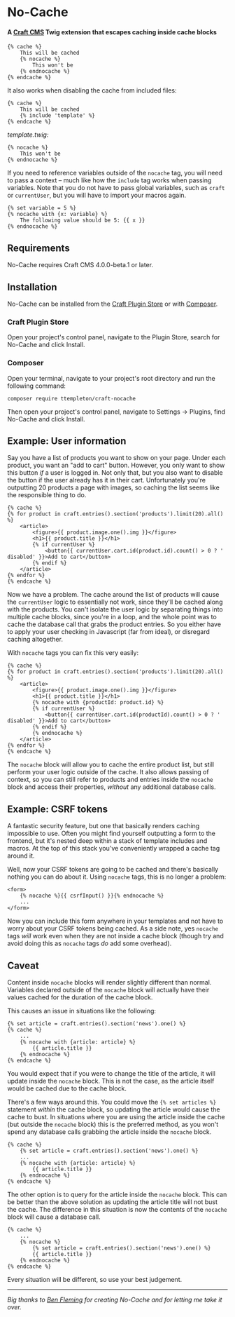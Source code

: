 # No-Cache

#### A [Craft CMS](http://craftcms.com) Twig extension that escapes caching inside cache blocks

```twig
{% cache %}
    This will be cached
    {% nocache %}
        This won't be
    {% endnocache %}
{% endcache %}
```

It also works when disabling the cache from included files:

```twig
{% cache %}
    This will be cached
    {% include 'template' %}
{% endcache %}
```

_template.twig:_
```twig
{% nocache %}
    This won't be
{% endnocache %}
```

If you need to reference variables outside of the `nocache` tag, you will need to pass a context – much like how the `include` tag works when passing variables. Note that you do not have to pass global variables, such as `craft` or `currentUser`, but you will have to import your macros again.

```twig
{% set variable = 5 %}
{% nocache with {x: variable} %}
    The following value should be 5: {{ x }}
{% endnocache %}
```

## Requirements

No-Cache requires Craft CMS 4.0.0-beta.1 or later.

## Installation

No-Cache can be installed from the [Craft Plugin Store](https://plugins.craftcms.com/) or with [Composer](https://packagist.org/).

### Craft Plugin Store
Open your project's control panel, navigate to the Plugin Store, search for No-Cache and click Install.

### Composer
Open your terminal, navigate to your project's root directory and run the following command:
```
composer require ttempleton/craft-nocache
```
Then open your project's control panel, navigate to Settings &rarr; Plugins, find No-Cache and click Install.

## Example: User information

Say you have a list of products you want to show on your page. Under each product, you want an "add to cart" button. However, you only want to show this button _if_ a user is logged in. Not only that, but you also want to disable the button if the user already has it in their cart. Unfortunately you're outputting 20 products a page with images, so caching the list seems like the responsible thing to do.

```twig
{% cache %}
{% for product in craft.entries().section('products').limit(20).all() %}
    <article>
        <figure>{{ product.image.one().img }}</figure>
        <h1>{{ product.title }}</h1>
        {% if currentUser %}
            <button{{ currentUser.cart.id(product.id).count() > 0 ? ' disabled' }}>Add to cart</button>
        {% endif %}
    </article>
{% endfor %}
{% endcache %}
```

Now we have a problem. The cache around the list of products will cause the `currentUser` logic to essentially not work, since they'll be cached along with the products. You can't isolate the user logic by separating things into multiple cache blocks, since you're in a loop, and the whole point was to cache the database call that grabs the product entries. So you either have to apply your user checking in Javascript (far from ideal), or disregard caching altogether.

With `nocache` tags you can fix this very easily:

```twig
{% cache %}
{% for product in craft.entries().section('products').limit(20).all() %}
    <article>
        <figure>{{ product.image.one().img }}</figure>
        <h1>{{ product.title }}</h1>
        {% nocache with {productId: product.id} %}
        {% if currentUser %}
            <button{{ currentUser.cart.id(productId).count() > 0 ? ' disabled' }}>Add to cart</button>
        {% endif %}
        {% endnocache %}
    </article>
{% endfor %}
{% endcache %}
```

The `nocache` block will allow you to cache the entire product list, but still perform your user logic outside of the cache. It also allows passing of context, so you can still refer to products and entries inside the `nocache` block and access their properties, _without_ any additional database calls.

## Example: CSRF tokens

A fantastic security feature, but one that basically renders caching impossible to use. Often you might find yourself outputting a form to the frontend, but it's nested deep within a stack of template includes and macros. At the top of this stack you've conveniently wrapped a cache tag around it.

Well, now your CSRF tokens are going to be cached and there's basically nothing you can do about it. Using `nocache` tags, this is no longer a problem:

```twig
<form>
    {% nocache %}{{ csrfInput() }}{% endnocache %}
    ...
</form>
```

Now you can include this form anywhere in your templates and not have to worry about your CSRF tokens being cached. As a side note, yes `nocache` tags _will_ work even when they are not inside a cache block (though try and avoid doing this as `nocache` tags _do_ add some overhead).

## Caveat

Content inside `nocache` blocks will render slightly different than normal. Variables declared outside of the `nocache` block will actually have their values cached for the duration of the cache block.

This causes an issue in situations like the following:

```twig
{% set article = craft.entries().section('news').one() %}
{% cache %}
    ...
    {% nocache with {article: article} %}
        {{ article.title }}
    {% endnocache %}
{% endcache %}
```

You would expect that if you were to change the title of the article, it will update inside the `nocache` block. This is not the case, as the article itself would be cached due to the cache block.

There's a few ways around this. You could move the `{% set articles %}` statement _within_ the cache block, so updating the article would cause the cache to bust. In situations where you are using the article inside the cache (but outside the `nocache` block) this is the preferred method, as you won't spend any database calls grabbing the article inside the `nocache` block.

```twig
{% cache %}
    {% set article = craft.entries().section('news').one() %}
    ...
    {% nocache with {article: article} %}
        {{ article.title }}
    {% endnocache %}
{% endcache %}
```

The other option is to query for the article inside the `nocache` block. This can be better than the above solution as updating the article title will not bust the cache. The difference in this situation is now the contents of the `nocache` block will cause a database call.

```twig
{% cache %}
    ...
    {% nocache %}
        {% set article = craft.entries().section('news').one() %}
        {{ article.title }}
    {% endnocache %}
{% endcache %}
```

Every situation will be different, so use your best judgement.

---

*Big thanks to [Ben Fleming](https://github.com/benjamminf) for creating No-Cache and for letting me take it over.*
